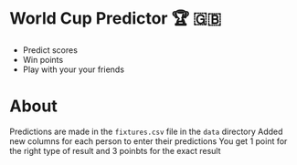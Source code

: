 # World Cup Predictor :trophy: :uk:
* Predict scores
* Win points
* Play with your your friends


# About
Predictions are made in the `fixtures.csv` file in the `data` directory
Added new columns for each person to enter their predictions
You get 1 point for the right type of result and 3 poinbts for the exact result
